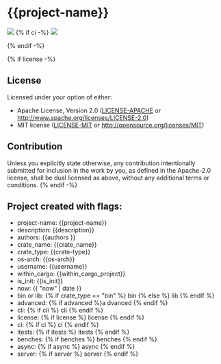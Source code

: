 # {{project-name}}
![](https://img.shields.io/badge/made_by_cryptograthor-black?style=flat&logo=undertale&logoColor=hotpink)
{% if ci -%}
![](https://github.com/thor314/{{project-name}}/actions/workflows/ci.yml/badge.svg)
<!-- [![crates.io](https://img.shields.io/crates/v/{{project-name}}.svg)](https://crates.io/crates/{{project-name}}) -->
<!-- [![Documentation](https://docs.rs/{{project-name}}/badge.svg)](https://docs.rs/{{project-name}}) -->
{% endif -%}

{% if license -%}
## License
Licensed under your option of either:
- Apache License, Version 2.0 ([LICENSE-APACHE](LICENSE-APACHE) or http://www.apache.org/licenses/LICENSE-2.0)
- MIT license ([LICENSE-MIT](LICENSE-MIT) or http://opensource.org/licenses/MIT)

## Contribution
Unless you explicitly state otherwise, any contribution intentionally submitted
for inclusion in the work by you, as defined in the Apache-2.0 license, shall be
dual licensed as above, without any additional terms or conditions.
{% endif -%}

## Project created with flags:
- project-name: {{project-name}}
- description:  {{description}}
- authors:      {{authors }}
- crate_name:   {{crate_name}}
- crate_type:   {{crate-type}}
- os-arch:      {{os-arch}}
- username:     {{username}}
- within_cargo: {{within_cargo_project}}
- is_init:      {{is_init}}
- now:          {{ "now" | date }}
- bin or lib:  {% if crate_type == "bin" %} bin {% else %} lib {% endif %}
- advanced:    {% if advanced %}a dvanced {% endif %}
- cli:         {% if cli %} cli {% endif %}
- license:     {% if license %} license {% endif %}
- ci:          {% if ci %} ci {% endif %}
- itests:      {% if itests %} itests {% endif %}
- benches:     {% if benches %} benches {% endif %}
- async:       {% if async %} async {% endif %}
- server:      {% if server %} server {% endif %}
